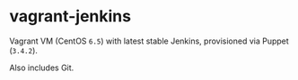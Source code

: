 # vagrant-jenkins
Vagrant VM (CentOS `6.5`) with latest stable Jenkins, provisioned via Puppet (`3.4.2`).

Also includes Git.

